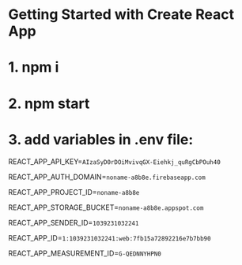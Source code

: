 # Getting Started with Create React App

# 1. npm i
# 2. npm start
# 3. add variables in .env file:

REACT_APP_API_KEY=`AIzaSyD0rDOiMvivqGX-Eiehkj_quRgCbPOuh40`

REACT_APP_AUTH_DOMAIN=`noname-a8b8e.firebaseapp.com`

REACT_APP_PROJECT_ID=`noname-a8b8e`

REACT_APP_STORAGE_BUCKET=`noname-a8b8e.appspot.com`

REACT_APP_SENDER_ID=`1039231032241`

REACT_APP_ID=`1:1039231032241:web:7fb15a72892216e7b7bb90`

REACT_APP_MEASUREMENT_ID=`G-QEDNNYHPN0`

